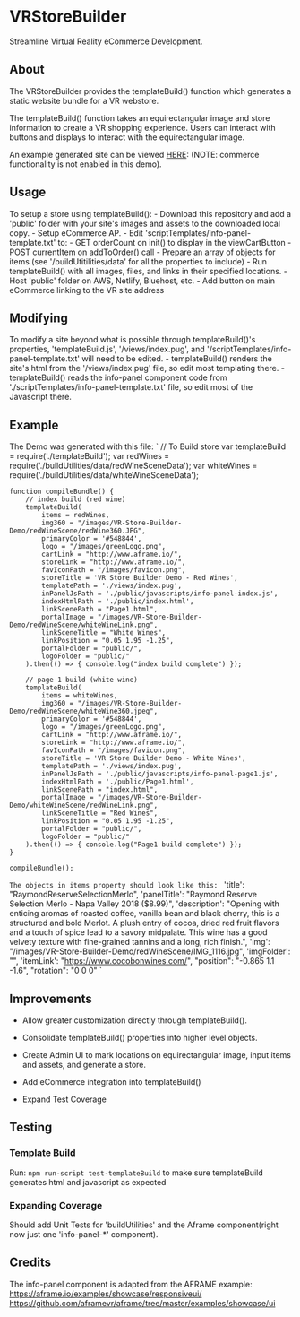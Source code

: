 # VRStoreBuilder
Streamline Virtual Reality eCommerce Development.

## About
The VRStoreBuilder provides the templateBuild() function which generates a static website bundle for a VR webstore.

The templateBuild() function takes an equirectangular image and store information to create a VR shopping experience. Users can interact with buttons and displays to interact with the equirectangular image.

An example generated site can be viewed [HERE](https://infallible-brown-61ca35.netlify.app/): (NOTE: commerce functionality is not enabled in this demo).

## Usage
To setup a store using templateBuild(): 
    - Download this repository and add a 'public' folder with your site's images and assets to the downloaded local copy.
    - Setup eCommerce AP. 
    - Edit 'scriptTemplates/info-panel-template.txt' to:
        - GET orderCount on init() to display in the viewCartButton
        - POST currentItem on addToOrder() call
    - Prepare an array of objects for items (see '/buildUtitilities/data' for all the properties to include)
    - Run templateBuild() with all images, files, and links in their specified locations.
    - Host 'public' folder on AWS, Netlify, Bluehost, etc.
    - Add button on main eCommerce linking to the VR site address


## Modifying
To modify a site beyond what is possible through templateBuild()'s properties, 'templateBuild.js', '/views/index.pug', 
and '/scriptTemplates/info-panel-template.txt' will need to be edited.
    - templateBuild() renders the site's html from the '/views/index.pug' file, so edit most templating there.
    - templateBuild() reads the info-panel component code from './scriptTemplates/info-panel-template.txt' file, so edit most of the Javascript there.
   


## Example
The Demo was generated with this file:
`
    // To Build store
    var templateBuild = require('./templateBuild');
    var redWines = require('./buildUtilities/data/redWineSceneData');
    var whiteWines = require('./buildUtilities/data/whiteWineSceneData');


    function compileBundle() {
        // index build (red wine)
        templateBuild(
            items = redWines,
            img360 = "/images/VR-Store-Builder-Demo/redWineScene/redWine360.JPG",
            primaryColor = '#548844',
            logo = "/images/greenLogo.png",
            cartLink = "http://www.aframe.io/",
            storeLink = "http://www.aframe.io/",
            favIconPath = "/images/favicon.png",
            storeTitle = 'VR Store Builder Demo - Red Wines',
            templatePath = './views/index.pug',
            inPanelJsPath = './public/javascripts/info-panel-index.js',
            indexHtmlPath = './public/index.html',
            linkScenePath = "Page1.html",
            portalImage = "/images/VR-Store-Builder-Demo/redWineScene/whiteWineLink.png",
            linkSceneTitle = "White Wines",
            linkPosition = "0.05 1.95 -1.25",
            portalFolder = "public/",
            logoFolder = "public/"
        ).then(() => { console.log("index build complete") });

        // page 1 build (white wine)
        templateBuild(
            items = whiteWines,
            img360 = "/images/VR-Store-Builder-Demo/redWineScene/whiteWine360.jpeg",
            primaryColor = '#548844',
            logo = "/images/greenLogo.png",
            cartLink = "http://www.aframe.io/",
            storeLink = "http://www.aframe.io/",
            favIconPath = "/images/favicon.png",
            storeTitle = 'VR Store Builder Demo - White Wines',
            templatePath = './views/index.pug',
            inPanelJsPath = './public/javascripts/info-panel-page1.js',
            indexHtmlPath = './public/Page1.html',
            linkScenePath = "index.html",
            portalImage = "/images/VR-Store-Builder-Demo/whiteWineScene/redWineLink.png",
            linkSceneTitle = "Red Wines",
            linkPosition = "0.05 1.95 -1.25",
            portalFolder = "public/",
            logoFolder = "public/"
        ).then(() => { console.log("Page1 build complete") });
    }

    compileBundle();
`
The objects in items property should look like this: 
`
    'title': "RaymondReserveSelectionMerlo",
    'panelTitle': "Raymond Reserve Selection Merlo - Napa Valley 2018 ($8.99)",
    'description': "Opening with enticing aromas of roasted coffee, vanilla bean and black cherry, this is a structured and bold Merlot. A plush entry of cocoa, dried red fruit flavors and a touch of spice lead to a savory midpalate. This wine has a good velvety texture with fine-grained tannins and a long, rich finish.",
    'img': "/images/VR-Store-Builder-Demo/redWineScene/IMG_1116.jpg",
    'imgFolder': "",
    'itemLink': "https://www.cocobonwines.com/",
    "position": "-0.865 1.1 -1.6",
    "rotation": "0 0 0"
`
## Improvements
- Allow greater customization directly through templateBuild().

- Consolidate templateBuild() properties into higher level objects.

- Create Admin UI to mark locations on equirectangular image, input items and assets, and generate a store.

- Add eCommerce integration into templateBuild()

- Expand Test Coverage

## Testing
### Template Build
Run: `npm run-script test-templateBuild` to make sure templateBuild generates html and javascript as expected

### Expanding Coverage
Should add Unit Tests for 'buildUtilities' and the Aframe component(right now just one 'info-panel-*' component).

## Credits
The info-panel component is adapted from the AFRAME example:
https://aframe.io/examples/showcase/responsiveui/
https://github.com/aframevr/aframe/tree/master/examples/showcase/ui
